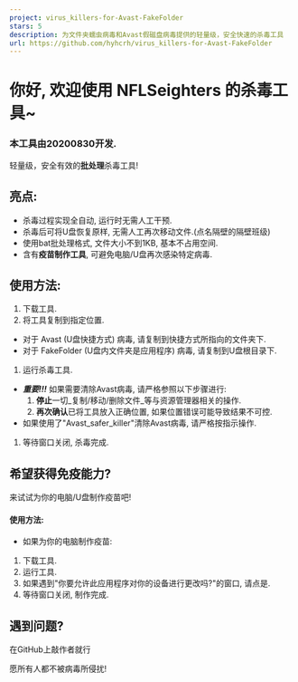 ```yaml
---
project: virus_killers-for-Avast-FakeFolder
stars: 5
description: 为文件夹蠕虫病毒和Avast假磁盘病毒提供的轻量级，安全快速的杀毒工具
url: https://github.com/hyhcrh/virus_killers-for-Avast-FakeFolder
---
```


你好, 欢迎使用 NFLSeighters 的杀毒工具~
============================

### 本工具由20200830开发.

轻量级，安全有效的**批处理**杀毒工具!

亮点:
---

-   杀毒过程实现全自动, 运行时无需人工干预.
-   杀毒后可将U盘恢复原样, 无需人工再次移动文件.(点名隔壁的隔壁班级)
-   使用bat批处理格式, 文件大小不到1KB, 基本不占用空间.
-   含有**疫苗制作工具**, 可避免电脑/U盘再次感染特定病毒.

使用方法:
-----

1.  下载工具.
2.  将工具复制到指定位置.

-   对于 Avast (U盘快捷方式) 病毒, 请复制到快捷方式所指向的文件夹下.
-   对于 FakeFolder (U盘内文件夹是应用程序) 病毒, 请复制到U盘根目录下.

1.  运行杀毒工具.

-   _**重要!!!**_ 如果需要清除Avast病毒, 请严格参照以下步骤进行:
    1.  **停止**一切_复制/移动/删除文件_等与资源管理器相关的操作.
    2.  **再次确认**已将工具放入正确位置, 如果位置错误可能导致结果不可控.
-   如果使用了"Avast\_safer\_killer"清除Avast病毒, 请严格按指示操作.

1.  等待窗口关闭, 杀毒完成.

希望获得免疫能力?
---------

来试试为你的电脑/U盘制作疫苗吧!

#### 使用方法:

-   如果为你的电脑制作疫苗:

1.  下载工具.
2.  运行工具.
3.  如果遇到"你要允许此应用程序对你的设备进行更改吗?"的窗口, 请点是.
4.  等待窗口关闭, 制作完成.

遇到问题?
-----

在GitHub上敲作者就行

愿所有人都不被病毒所侵扰!
